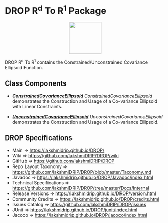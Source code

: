 # DROP R<sup>d</sup> To R<sup>1</sup> Package

<p align="center"><img src="https://github.com/lakshmiDRIP/DROP/blob/master/DRIP_Logo.gif?raw=true" width="100"></p>

DROP R<sup>d</sup> To R<sup>1</sup> contains the Constrained/Unconstrained Covariance Ellipsoid Function.


## Class Components

 * [***ConstrainedCovarianceEllipsoid***](https://github.com/lakshmiDRIP/DROP/tree/master/src/main/java/org/drip/sample/rdtor1/ConstrainedCovarianceEllipsoid.java)
 <i>ConstrainedCovarianceEllipsoid</i> demonstrates the Construction and Usage of a Co-variance Ellipsoid with Linear Constraints.

 * [***UnconstrainedCovarianceEllipsoid***](https://github.com/lakshmiDRIP/DROP/tree/master/src/main/java/org/drip/sample/rdtor1/UnconstrainedCovarianceEllipsoid.java)
 <i>UnconstrainedCovarianceEllipsoid</i> demonstrates the Construction and Usage of a Co-variance Ellipsoid.


## DROP Specifications

 * Main                     => https://lakshmidrip.github.io/DROP/
 * Wiki                     => https://github.com/lakshmiDRIP/DROP/wiki
 * GitHub                   => https://github.com/lakshmiDRIP/DROP
 * Repo Layout Taxonomy     => https://github.com/lakshmiDRIP/DROP/blob/master/Taxonomy.md
 * Javadoc                  => https://lakshmidrip.github.io/DROP/Javadoc/index.html
 * Technical Specifications => https://github.com/lakshmiDRIP/DROP/tree/master/Docs/Internal
 * Release Versions         => https://lakshmidrip.github.io/DROP/version.html
 * Community Credits        => https://lakshmidrip.github.io/DROP/credits.html
 * Issues Catalog           => https://github.com/lakshmiDRIP/DROP/issues
 * JUnit                    => https://lakshmidrip.github.io/DROP/junit/index.html
 * Jacoco                   => https://lakshmidrip.github.io/DROP/jacoco/index.html
